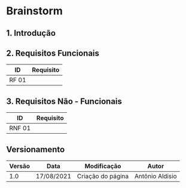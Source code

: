 
# Brainstorm

## 1. Introdução


## 2. Requisitos Funcionais

| ID | Requisito | 
|--|--|
| RF 01 |  | 

## 3. Requisitos Não - Funcionais
| ID | Requisito | 
|--|--|
| RNF 01 |  | 


## Versionamento
<center>

| Versão | Data | Modificação | Autor |
|--|--|--|--|
| 1.0 | 17/08/2021 | Criação do página | Antônio Aldisio |


</center>